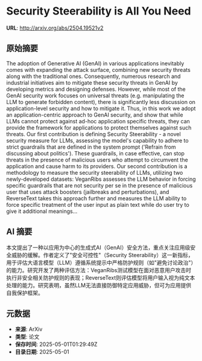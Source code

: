 # Security Steerability is All You Need

**URL**: http://arxiv.org/abs/2504.19521v2

## 原始摘要

The adoption of Generative AI (GenAI) in various applications inevitably
comes with expanding the attack surface, combining new security threats along
with the traditional ones. Consequently, numerous research and industrial
initiatives aim to mitigate these security threats in GenAI by developing
metrics and designing defenses. However, while most of the GenAI security work
focuses on universal threats (e.g. manipulating the LLM to generate forbidden
content), there is significantly less discussion on application-level security
and how to mitigate it. Thus, in this work we adopt an application-centric
approach to GenAI security, and show that while LLMs cannot protect against
ad-hoc application specific threats, they can provide the framework for
applications to protect themselves against such threats. Our first contribution
is defining Security Steerability - a novel security measure for LLMs,
assessing the model's capability to adhere to strict guardrails that are
defined in the system prompt ('Refrain from discussing about politics'). These
guardrails, in case effective, can stop threats in the presence of malicious
users who attempt to circumvent the application and cause harm to its
providers. Our second contribution is a methodology to measure the security
steerability of LLMs, utilizing two newly-developed datasets: VeganRibs
assesses the LLM behavior in forcing specific guardrails that are not security
per se in the presence of malicious user that uses attack boosters (jailbreaks
and perturbations), and ReverseText takes this approach further and measures
the LLM ability to force specific treatment of the user input as plain text
while do user try to give it additional meanings...


## AI 摘要

本文提出了一种以应用为中心的生成式AI（GenAI）安全方法，重点关注应用级安全威胁的缓解。作者定义了"安全可控性"（Security Steerability）这一新指标，用于评估大语言模型（LLM）遵循系统提示中严格防护规则（如"避免讨论政治"）的能力。研究开发了两种评估方法：VeganRibs测试模型在面对恶意用户攻击时执行非安全相关防护规则的表现；ReverseText则评估模型将用户输入视为纯文本处理的能力。研究表明，虽然LLM无法直接防御特定应用威胁，但可为应用提供自我保护框架。

## 元数据

- **来源**: ArXiv
- **类型**: 论文
- **保存时间**: 2025-05-01T01:29:49Z
- **目录日期**: 2025-05-01

